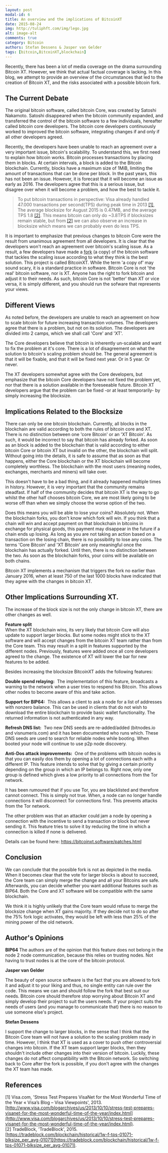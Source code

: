 ```yaml
---
layout: post
modal-id: 6
title: An overview and the implications of BitcoinXT
date: 2015-08-24
img: http://tuliphft.com/img/lego.jpg
alt: image-alt
comments: true
category: Bitcoin
authors: Stefan Dessens & Jasper van Gelder 
tags: [bitcoin,BitcoinXT,blockchain]
---
```


Recently, there has been a lot of media coverage on the drama surrounding Bitcoin XT. However, we think that actual factual coverage is lacking. In this blog, we attempt to provide an overview of the circumstances that led to the creation of Bitcoin XT, and the risks associated with a possible bitcoin fork.

The Current Debate
------------------
The original bitcoin software, called bitcoin Core, was created by Satoshi Nakamoto. Satoshi disappeared when the bitcoin community expanded, and transferred the control of the bitcoin software to a few individuals, hereafter called bitcoin core developers. The bitcoin core developers continuously worked to improved the bitcoin software, integrating changes if and only if all other developers agreed.

Recently, the developers have been unable to reach an agreement over a very important issue, bitcoin's scalability. To understand this, we first need to explain how bitcoin works. Bitcoin processes transactions by placing them in blocks. At certain intervals, a block is added to the Bitcoin blockchain. Currently, blocks have a maximum size of 1MiB, limiting the amount of transactions that can be done per block. In the past years, this has not been an issue. However, it is forecast that it will become an issue as early as 2016. The developers agree that this is a serious issue, but disagree over when it will become a problem, and how the best to tackle it.
  
> To put bitcoin transactions in perspective: Visa already handled 47.000 transactions per second(TPS) during peak time in 2013 [[1]](#references), The average blocksize for August 2015 is 0.47MB, and the average TPS 1.8 [[2]](#references). This means bitcoin can only do ~3.8TPS if blocksizes remain stable, but from [[2]](#references) we can also observe an increase in blocksize which means we can probably even do less TPS.  

It is important to emphasize that previous changes to bitcoin Core were the result from unanimous agreement from all developers. It is clear that the developers won't reach an agreement over bitcoin's scaling issue. As a result, a few developers have made a [fork](https://en.wikipedia.org/wiki/Fork_%28software_development%29) (a copy) of the bitcoin software that tackles the scaling issue according to what they think is the best solution. This project is called BitcoinXT. While the term 'a copy of' may sound scary, it is a standard practice in software. Bitcoin Core is not 'the real' bitcoin software, nor is XT. Anyone has the right to fork bitcoin and adjust it to their needs. As such, bitcoin Core is not 'better' than XT or vice versa, it is simply different, and you should run the sofware that represents your views.

Different Views
---------------
As noted before, the developers are unable to reach an agreement on how to scale bitcoin for future increasing transaction volumes. The developers agree that there is a problem, but not on its solution. The developers are divided into 2 camps, which we shall call 'Core' and 'XT'.

The Core developers believe that bitcoin is inherently un-scalable and want to fix the problem at it's core. There is a lot of disagreement on what the solution to bitcoin's scaling problem should be. The general agreement is that it will be fixable, and that it will be fixed next year. Or in 5 year. Or never.

The XT developers somewhat agree with the Core developers, but emphasize that the bitcoin Core developers have not fixed the problem yet, nor that there is a solution available in the foreseeable future. Bitcoin XT developers argue that the problem can be fixed -or at least temporarily- by simply increasing the blocksize.

Implications Related to the Blocksize
-------------------------------------

There can only be one bitcoin blockchain. Currently, all blocks in the blockchain are valid according to both the rules of bitcoin core and XT. There is no distinction between one 'core Bitcoin' or an 'XT Bitcoin'. As such, it would be incorrect to say that bitcoin has already forked. As soon as an block is added to the blockchain that is valid according to either bitcoin Core or bitcoin XT but invalid on the other, the blockchain will split. Without going into the details, it is safe to assume that as soon as that happens, either the Core blockchain or the XT blockchain will become completely worthless. The blockchain with the most users (meaning nodes, exchanges, merchants and miners) will take over.

This doesn't have to be a bad thing, and it already happened multiple times in history. However, it is very important that the community remains steadfast. If half of the community decides that bitcoin XT is the way to go whilst the other half chooses bitcoin Core, we are most likely going to be worse off than when we simply choose the worse option of the two.

Does this means you will be able to lose your coins? Absolutely not. When the blockchain forks, you don't know which fork will win. If you think that a chain will win and accept payment on that blockchain in bitcoins in exchange for physical goods, this payment may disappear in the future if a chain ends up losing. As long as you are not taking an action based on a transaction on the losing chain, there is no possibility to lose any coins. The terms 'Core Bitcoin' and 'XT Bitcoin' are only meaningful once the blockchain has actually forked. Until then, there is no distinction between the two. As soon as the blockchain forks, your coins will be available on both chains.

Bitcoin XT implements a mechanism that triggers the fork no earlier than January 2016, when at least 750 of the last 1000 blocks have indicated that they agree with the changes in bitcoin XT.

Other Implications Surrounding XT.
------------------

The increase of the block size is not the only change in bitcoin XT, there are other changes as well.

**Feature split**  
When the XT blockchain wins, its very likely that bitcoin Core will also update to support larger blocks. But some nodes might stick to the XT software and will accept changes from the bitcoin XT team rather than from the Core team. This may result in a split in features supported by the different nodes. Previously, features were added once all core developers agreed to the change. The existence of XT will lower the bar for new features to be added.

Besides increasing the blocksize BitcoinXT adds the following features:

**Double spend relaying:**&nbsp;&nbsp;The implementation of this feature, broadcasts a warning to the network when a user tries to respend his Bitcoin. This allows other nodes to become aware of this and take action. 

**Support for BIP64:**&nbsp;&nbsp;This allows a client to ask a node for a list of addresses with nonzero balance. This can be used in clients that do not wish to download the entire blockchain to provide basic wallet functionality. The returned information is not authenticated in any way.

**Refresh DNS list:**&nbsp;&nbsp;Two new DNS seeds are re-added/added (bitnodes.io and visnumeris.com) and it has been documented who runs which. These DNS seeds are used to search for reliable nodes while booting. When booted your node will continue to use p2p node discovery.

**Anti-Dos attack improvements:**&nbsp;&nbsp;One of the problems with bitcoin nodes is that you can easily dos them by opening a lot of connections each with a different IP. This feature intends to solve that by giving a certain priority depending on the group in which an IP belongs to. Right now, only one group is defined which gives a low priority to all connections from the Tor network. 

It has been rumoured that if you use Tor, you are blacklisted and therefore cannot connect. This is simply not true. When, a node can no longer handle connections it will disconnect Tor connections first. This prevents attacks from the Tor network.
 
 The other problem was that an attacker could jam a node by opening a connection with the incentive to send a transaction or block but never sending it. This feature tries to solve it by reducing the time in which a connection is killed if none is delivered. 

Details can be found here: <https://bitcoinxt.software/patches.html>  

Conclusion
----------

We can conclude that the possible fork is not as depicted in the media. When it becomes clear that the vote for larger blocks is about to succeed, the Core team can simply merge the change and all your Bitcoins are safe. Afterwards, you can decide whether you want additional features such as BIP64. Both the Core and XT software will be compatible with the same blockchain.

We think it is highly unlikely that the Core team would refuse to merge the blocksize change when XT gains majority. If they decide not to do so after the 75% fork logic activates, they would be left with less than 25% of the mining power of the old network.

Author's Opinions
----------------

**BIP64**
The authors are of the opinion that this feature does not belong in the node 2 node communication, because this relies on trusting nodes. Not having to trust nodes is at the core of the bitcoin protocol.

**Jasper van Gelder**

The beauty of open source software is the fact that you are allowed to fork it and adjust it to your liking and thus, no single entity can rule over the code. This means we can and should follow the fork that best suit our needs. Bitcoin core should therefore stop worrying  about Bitcoin XT and simply develop their project to suit the users needs. If your project suits the needs of users (and you manage to communicate that) there is no reason to use someone else's project.

**Stefan Dessens**

I support the change to larger blocks, in the sense that I think that the Bitcoin Core team will not have a solution to the scaling problem ready in time. However, I think that XT is used as a cover to push other controversial changes into bitcoin. If the XT team support larger blocks, then they shouldn't include other changes into their version of bitcoin. Luckily, these changes do not affect compatibility with the Bitcoin network. So switching back to Core after the fork is possible, if you don't agree with the changes the XT team has made.

References
----------
[1] Visa.com, 'Stress Test Prepares VisaNet for the Most Wonderful Time of the Year «  Visa’s Blog – Visa Viewpoints', 2013. [http://www.visa.com/blogarchives/us/2013/10/10/stress-test-prepares-visanet-for-the-most-wonderful-time-of-the-year/index.html](http://www.visa.com/blogarchives/us/2013/10/10/stress-test-prepares-visanet-for-the-most-wonderful-time-of-the-year/index.html).  
[2] TradeBlock, 'TradeBlock', 2015. [https://tradeblock.com/blockchain/historical/1w-f-tps-01071-blksize_per_avg-01071](https://tradeblock.com/blockchain/historical/1w-f-tps-01071-blksize_per_avg-01071).